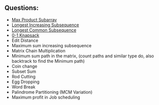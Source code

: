 ## Questions:
- [Max Product Subarray](./maxProductSubarray.md)
- [Longest Increasing Subsequence](./LIS.md)
- [Longest Common Subsequence](./LCS.md)
- [0-1 Knapsack](./0-1Knapsack.md)
- Edit Distance
- Maximum sum increasing subsequence
- Matrix Chain Multiplication
- Minimum sum path in the matrix, (count paths and similar type do, also backtrack to find the Minimum path)
- Coin change
- Subset Sum
- Rod Cutting
- Egg Dropping
- Word Break
- Palindrome Partitioning (MCM Variation)
- Maximum profit in Job scheduling

